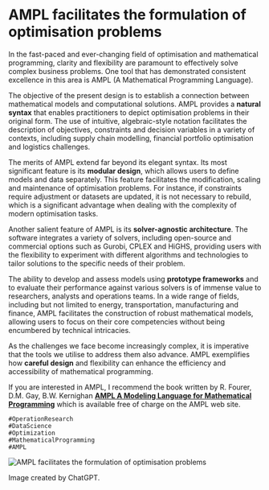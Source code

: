 # AMPL facilitates the formulation of optimisation problems

In the fast-paced and ever-changing field of optimisation and mathematical programming, clarity and flexibility are paramount to effectively solve complex business problems. One tool that has demonstrated consistent excellence in this area is AMPL (A Mathematical Programming Language).

The objective of the present design is to establish a connection between mathematical models and computational solutions. AMPL provides a **natural syntax** that enables practitioners to depict optimisation problems in their original form. The use of intuitive, algebraic-style notation facilitates the description of objectives, constraints and decision variables in a variety of contexts, including supply chain modelling, financial portfolio optimisation and logistics challenges.

The merits of AMPL extend far beyond its elegant syntax. Its most significant feature is its **modular design**, which allows users to define models and data separately. This feature facilitates the modification, scaling and maintenance of optimisation problems. For instance, if constraints require adjustment or datasets are updated, it is not necessary to rebuild, which is a significant advantage when dealing with the complexity of modern optimisation tasks.

Another salient feature of AMPL is its **solver-agnostic architecture**. The software integrates a variety of solvers, including open-source and commercial options such as Gurobi, CPLEX and HiGHS, providing users with the flexibility to experiment with different algorithms and technologies to tailor solutions to the specific needs of their problem. 

The ability to develop and assess models using **prototype frameworks** and to evaluate their performance against various solvers is of immense value to researchers, analysts and operations teams. In a wide range of fields, including but not limited to energy, transportation, manufacturing and finance, AMPL facilitates the construction of robust mathematical models, allowing users to focus on their core competencies without being encumbered by technical intricacies.

As the challenges we face become increasingly complex, it is imperative that the tools we utilise to address them also advance. AMPL exemplifies how **careful design** and flexibility can enhance the efficiency and accessibility of mathematical programming.


If you are interested in AMPL, I recommend the book written by R. Fourer, D.M. Gay, B.W. Kernighan [**AMPL A Modeling Language for Mathematical Programming**](https://ampl.com/wp-content/uploads/BOOK.pdf) which is available free of charge on the AMPL web site.


```
#OperationResearch
#DataScience
#Optimization
#MathematicalProgramming
#AMPL
```

![AMPL facilitates the formulation of optimisation problems](./img.webp)

Image created by ChatGPT.

